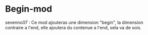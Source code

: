 Begin-mod
=========

sevenno07 : Ce mod ajouteras une dimension "begin", la dimension contraire a l'end, elle ajoutera du contenue a l'end, sela va de sois.
